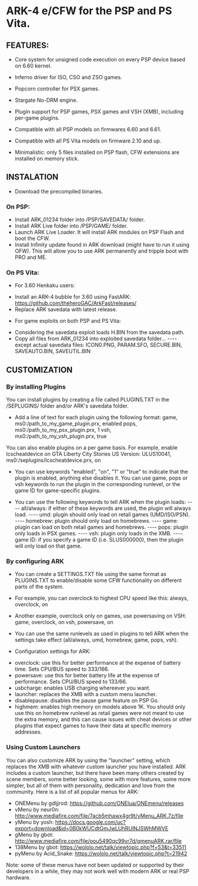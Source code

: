 # ARK-4 e/CFW for the PSP and PS Vita.

## FEATURES:

- Core system for unsigned code execution on every PSP device based on 6.60 kernel.

- Inferno driver for ISO, CSO and ZSO games.

- Popcorn controller for PSX games.

- Stargate No-DRM engine.

- Plugin support for PSP games, PSX games and VSH (XMB), including per-game plugins.

- Compatible with all PSP models on firmwares 6.60 and 6.61.

- Compatible with all PS Vita models on firmware 2.10 and up.

- Minimalistic: only 5 files installed on PSP flash, CFW extensions are installed on memory stick.



## INSTALATION

- Download the precompiled binaries.

### On PSP:
- Install ARK_01234 folder into /PSP/SAVEDATA/ folder.
- Install ARK Live folder into /PSP/GAME/ folder.
- Launch ARK Live Loader. It will install ARK modules on PSP Flash and boot the CFW.
- Install Infinity update found in ARK download (might have to run it using OFW).
  This will allow you to use ARK permanently and tripple boot with PRO and ME.

### On PS Vita:
* For 3.60 Henkaku users:
- Install an ARK-4 bubble for 3.60 using FastARK: https://github.com/theheroGAC/ArkFast/releases/
- Replace ARK savedata with latest release.


* For game exploits on both PSP and PS Vita:
- Considering the savedata exploit loads H.BIN from the savedata path.
- Copy all files from ARK_01234 into exploited savedata folder...
---- except actual savedata files: ICON0.PNG, PARAM.SFO, SECURE.BIN, SAVEAUTO.BIN, SAVEUTIL.BIN



## CUSTOMIZATION

### By installing Plugins
You can install plugins by creating a file called PLUGINS.TXT in the /SEPLUGINS/ folder and/or ARK's savedata folder.

- Add a line of text for each plugin using the following format:
game, ms0:/path_to_my_game_plugin.prx, enabled
pops, ms0:/path_to_my_psx_plugin.prx, 1
vsh, ms0:/path_to_my_vsh_plugin.prx, true

You can also enable plugins on a per game basis.
For example, enable lcscheatdevice on GTA Liberty City Stories US Version:
ULUS10041, ms0:/seplugins/lcscheatdevice.prx, on


- You can use keywords "enabled", "on", "1" or "true" to indicate that the plugin is enabled, anything else disables it.
  You can use game, pops or vsh keywords to run the plugin in the corresponding runlevel, or the game ID for game-specific plugins.

- You can use the following keywords to tell ARK when the plugin loads:
---- all/always: if either of these keywords are used, the plugin will always load.
---- umd: plugin should only load on retail games (UMD/ISO/PSN).
---- homebrew: plugin should only load on homebrews.
---- game: plugin can load on both retail games and homebrews.
---- pops: plugin only loads in PSX games.
---- vsh: plugin only loads in the XMB.
---- game ID: if you specify a game ID (i.e. SLUS000000), then the plugin will only load on that game.




### By configuring ARK

- You can create a SETTINGS.TXT file using the same format as PLUGINS.TXT to enable/disable some CFW functionality on different parts of the system.

- For example, you can overclock to highest CPU speed like this:
always, overclock, on

- Another example, overclock only on games, use powersaving on VSH:
game, overclock, on
vsh, powersave, on

- You can use the same runlevels as used in plugins to tell ARK when the settings take effect (all/always, umd, homebrew, game, pops, vsh).

* Configuration settings for ARK:
- overclock: use this for better performance at the expense of battery time. Sets CPU/BUS speed to 333/166.
- powersave: use this for better battery life at the expense of performance. Sets CPU/BUS speed to 133/66.
- usbcharge: enables USB charging whereever you want.
- launcher: replaces the XMB with a custom menu launcher.
- disablepause: disables the pause game feature on PSP Go.
- highmem: enables high memory on models above 1K.
  You should only use this on homebrew runlevel as retail games were not meant to use the extra memory,
  and this can cause issues with cheat devices or other plugins that expect games to have their data at specific memory addresses.


### Using Custom Launchers
You can also customize ARK by using the "launcher" setting, which replaces the XMB with whatever custom launcher you have installed.
ARK includes a custom launcher, but there have been many others created by scene members, some better looking, some with more features,
some more simpler, but all of them with personality, dedication and love from the community. Here is a list of all popular menus for ARK:

- ONEMenu by gdljjrod: https://github.com/ONElua/ONEmenu/releases
- vMenu by neur0n: http://www.mediafire.com/file/7acb5mhawx4gr9t/vMenu_ARK.7z/file
- yMenu by yosh: https://docs.google.com/uc?export=download&id=0B0kWUCdtGmJwLUhRUlNJSWhMWVE
- gMenu by gbot: http://www.mediafire.com/file/oou5490qc99vr7d/gmenuARK.rar/file
- 138Menu by gbot: https://wololo.net/talk/viewtopic.php?f=53&t=33511
- pyMenu by Acid_Snake: https://wololo.net/talk/viewtopic.php?t=21942

Note: some of these menus have not been updated or supported by their developers in a while, they may not work well with modern ARK or real PSP hardware.


